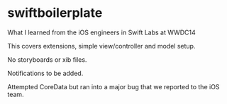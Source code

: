swiftboilerplate
================

What I learned from the iOS engineers in Swift Labs at WWDC14

This covers extensions, simple view/controller and model setup. 

No storyboards or xib files.

Notifications to be added.

Attempted CoreData but ran into a major bug that we reported to the iOS team.